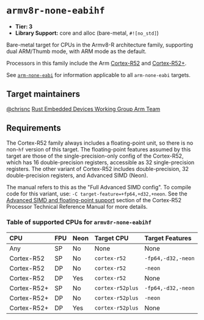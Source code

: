 # `armv8r-none-eabihf`

* **Tier: 3**
* **Library Support:** core and alloc (bare-metal, `#![no_std]`)

Bare-metal target for CPUs in the Armv8-R architecture family, supporting
dual ARM/Thumb mode, with ARM mode as the default.

Processors in this family include the Arm [Cortex-R52][cortex-r52]
and [Cortex-R52+][cortex-r52-plus].

See [`arm-none-eabi`](arm-none-eabi.md) for information applicable to all
`arm-none-eabi` targets.

[cortex-r52]: https://www.arm.com/products/silicon-ip-cpu/cortex-r/cortex-r52
[cortex-r52-plus]: https://www.arm.com/products/silicon-ip-cpu/cortex-r/cortex-r52-plus

## Target maintainers

[@chrisnc](https://github.com/chrisnc)
[Rust Embedded Devices Working Group Arm Team]

[Rust Embedded Devices Working Group Arm Team]: https://github.com/rust-embedded/wg?tab=readme-ov-file#the-arm-team

## Requirements

The Cortex-R52 family always includes a floating-point unit, so there is no
non-`hf` version of this target. The floating-point features assumed by this
target are those of the single-precision-only config of the Cortex-R52, which
has 16 double-precision registers, accessible as 32 single-precision registers.
The other variant of Cortex-R52 includes double-precision, 32 double-precision
registers, and Advanced SIMD (Neon).

The manual refers to this as the "Full Advanced SIMD config". To compile code
for this variant, use: `-C target-feature=+fp64,+d32,+neon`. See the [Advanced
SIMD and floating-point support][fpu] section of the Cortex-R52 Processor
Technical Reference Manual for more details.

[fpu]: https://developer.arm.com/documentation/100026/0104/Advanced-SIMD-and-floating-point-support/About-the-Advanced-SIMD-and-floating-point-support

### Table of supported CPUs for `armv8r-none-eabihf`

| CPU         | FPU | Neon | Target CPU       | Target Features    |
|:----------- | --- |:---- |:---------------- |:------------------ |
| Any         | SP  | No   | None             | None               |
| Cortex-R52  | SP  | No   | `cortex-r52`     | `-fp64,-d32,-neon` |
| Cortex-R52  | DP  | No   | `cortex-r52`     | `-neon`            |
| Cortex-R52  | DP  | Yes  | `cortex-r52`     | None               |
| Cortex-R52+ | SP  | No   | `cortex-r52plus` | `-fp64,-d32,-neon` |
| Cortex-R52+ | DP  | No   | `cortex-r52plus` | `-neon`            |
| Cortex-R52+ | DP  | Yes  | `cortex-r52plus` | None               |
